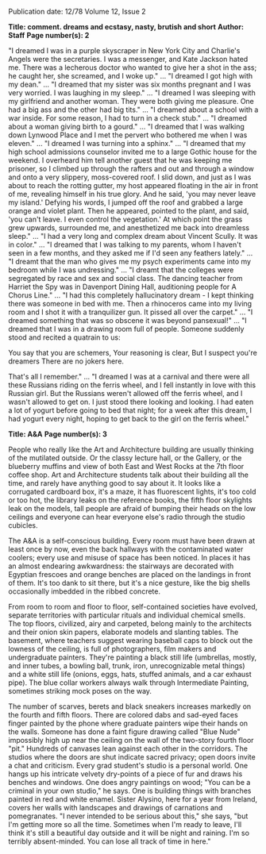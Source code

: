 Publication date: 12/78
Volume 12, Issue 2

**Title: comment. dreams and ecstasy, nasty, brutish and short**
**Author: Staff**
**Page number(s): 2**

"I dreamed I was in a purple skyscraper in New York City and Charlie's Angels were the secretaries. I was a messenger, and Kate Jackson hated me. There was a lecherous doctor who wanted to give her a shot in the ass; he caught her, she screamed, and I woke up." ... "I dreamed I got high with my dean." ... "I dreamed that my sister was six months pregnant and I was very worried. I was laughing in my sleep." ... "I dreamed I was sleeping with my girlfriend and another woman. They were both giving me pleasure. One had a big ass and the other had big tits." ... "I dreamed about a school with a war inside. For some reason, I had to turn in a check stub." ... "I dreamed about a woman giving birth to a gourd." ... "I dreamed that I was walking down Lynwood Place and I met the pervert who bothered me when I was eleven." ... "I dreamed I was turning into a sphinx." ... "I dreamed that my high school admissions counselor invited me to a large Gothic house for the weekend. I overheard him tell another guest that he was keeping me prisoner, so I climbed up through the rafters and out and through a window and onto a very slippery, moss-covered roof. I slid down, and just as I was about to reach the rotting gutter, my host appeared floating in the air in front of me, revealing himself in his true glory. And he said, 'you may never leave my island.' Defying his words, I jumped off the roof and grabbed a large orange and violet plant. Then he appeared, pointed to the plant, and said, 'you can't leave. I even control the vegetation.' At which point the grass grew upwards, surrounded me, and anesthetized me back into dreamless sleep." ... "I had a very long and complex dream about Vincent Scully. It was in color." ... "I dreamed that I was talking to my parents, whom I haven't seen in a few months, and they asked me if I'd seen any feathers lately." ... "I dreamt that the man who gives me my psych experiments came into my bedroom while I was undressing." ... "I dreamt that the colleges were segregated by race and sex and social class. The dancing teacher from Harriet the Spy was in Davenport Dining Hall, auditioning people for A Chorus Line." ... "I had this completely hallucinatory dream - I kept thinking there was someone in bed with me. Then a rhinoceros came into my living room and I shot it with a tranquilizer gun. It pissed all over the carpet." ... "I dreamed something that was so obscene it was beyond pansexual!" ... "I dreamed that I was in a drawing room full of people. Someone suddenly stood and recited a quatrain to us: 

You say that you are schemers, 
Your reasoning is clear, 
But I suspect you're dreamers 
There are no jokers here.

That's all I remember." ... "I dreamed I was at a carnival and there were all these Russians riding on the ferris wheel, and I fell instantly in love with this Russian girl. But the Russians weren't allowed off the ferris wheel, and I wasn't allowed to get on. I just stood there looking and looking. I had eaten a lot of yogurt before going to bed that night; for a week after this dream, I had yogurt every night, hoping to get back to the girl on the ferris wheel."


**Title: A&A**
**Page number(s): 3**

People who really like the Art and Architecture building are usually thinking of the mutilated outside. Or the classy lecture hall, or the Gallery, or the blueberry muffins and view of both East and West Rocks at the 7th floor coffee shop. Art and Architecture students talk about their building all the time, and rarely have anything good to say about it. It looks like a corrugated cardboard box, it's a maze, it has fluorescent lights, it's too cold or too hot, the library leaks on the reference books, the fifth floor skylights leak on the models, tall people are afraid of bumping their heads on the low ceilings and everyone can hear everyone else's radio through the studio cubicles.


The A&A is a self-conscious building. Every room must have been drawn at least once by now, even the back hallways with the contaminated water coolers; every use and misuse of space has been noticed. In places it has an almost endearing awkwardness: the stairways are decorated with Egyptian frescoes and orange benches are placed on the landings in front of them. It's too dank to sit there, but it's a nice gesture, like the big shells occasionally imbedded in the ribbed concrete.


From room to room and floor to floor, self-contained societies have evolved, separate territories with particular rituals and individual chemical smells. The top floors, civilized, airy and carpeted, belong mainly to the architects and their onion skin papers, elaborate models and slanting tables. The basement, where teachers suggest wearing baseball caps to block out the lowness of the ceiling, is full of photographers, film makers and undergraduate painters. They're painting a black still life (umbrellas, mostly, and inner tubes, a bowling ball, trunk, iron, unrecognizable metal things) and a white still life (onions, eggs, hats, stuffed animals, and a car exhaust pipe). The blue collar workers always walk through Intermediate Painting, sometimes striking mock poses on the way.


The number of scarves, berets and black sneakers increases markedly on the fourth and fifth floors. There are colored dabs and sad-eyed faces finger painted by the phone where graduate painters wipe their hands on the walls. Someone has done a faint figure drawing called "Blue Nude" impossibly high up near the ceiling on the wall of the two-story fourth floor "pit." Hundreds of canvases lean against each other in the corridors. The studios where the doors are shut indicate sacred privacy; open doors invite a chat and criticism. Every grad student's studio is a personal world. One hangs up his intricate velvety dry-points of a piece of fur and draws his benches and windows. One does angry paintings on wood; "You can be a criminal in your own studio," he says. One is building things with branches painted in red and white enamel. Sister Alysino, here for a year from Ireland, covers her walls with landscapes and drawings of carnations and pomegranates. "I never intended to be serious about this," she says, "but I'm getting more so all the time. Sometimes when I'm ready to leave, I'll think it's still a beautiful day outside and it will be night and raining. I'm so terribly absent-minded. You can lose all track of time in here."